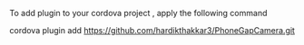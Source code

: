 
To add plugin to your cordova project , apply the following command

cordova plugin add https://github.com/hardikthakkar3/PhoneGapCamera.git

